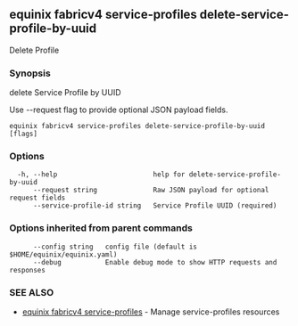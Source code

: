## equinix fabricv4 service-profiles delete-service-profile-by-uuid

Delete Profile

### Synopsis

delete Service Profile by UUID

Use --request flag to provide optional JSON payload fields.

```
equinix fabricv4 service-profiles delete-service-profile-by-uuid [flags]
```

### Options

```
  -h, --help                        help for delete-service-profile-by-uuid
      --request string              Raw JSON payload for optional request fields
      --service-profile-id string   Service Profile UUID (required)
```

### Options inherited from parent commands

```
      --config string   config file (default is $HOME/equinix/equinix.yaml)
      --debug           Enable debug mode to show HTTP requests and responses
```

### SEE ALSO

* [equinix fabricv4 service-profiles](equinix_fabricv4_service-profiles.md)	 - Manage service-profiles resources

